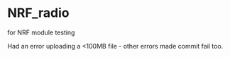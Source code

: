 # NRF_radio
for NRF module testing

Had an error uploading a <100MB file - other errors made commit fail too. 
